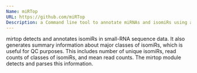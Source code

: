 ```yaml
---
Name: miRTop 
URL: https://github.com/miRTop
Description: a Command line tool to annotate miRNAs and isomiRs using a standard naming
---
```


mirtop detects and annotates isomiRs in small-RNA sequence data.
It also generates summary information about major classes of isomiRs,
which is useful for QC purposes. This includes number of unique
isomiRs, read counts of classes of isomiRs, and mean read counts.
The mirtop module detects and parses this information.
